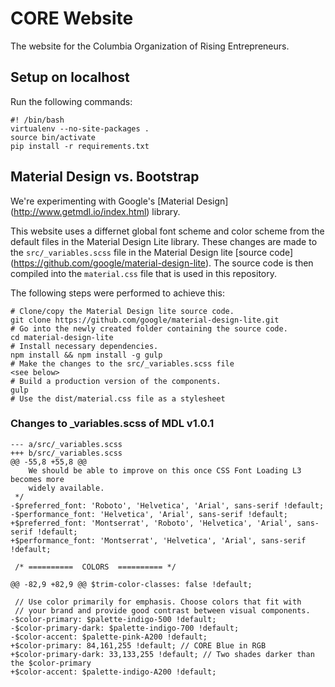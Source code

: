 # CORE Website

The website for the Columbia Organization of Rising Entrepreneurs.

## Setup on localhost

Run the following commands:

```
#! /bin/bash
virtualenv --no-site-packages .
source bin/activate
pip install -r requirements.txt
```

## Material Design vs. Bootstrap

We're experimenting with Google's [Material Design] (http://www.getmdl.io/index.html) library. 

This website uses a differnet global font scheme and color scheme from the default files in the Material Design Lite library. These changes are made to the `src/_variables.scss` file in the Material Design lite [source code] (https://github.com/google/material-design-lite). The source code is then compiled into the `material.css` file that is used in this repository.

The following steps were performed to achieve this:
```
# Clone/copy the Material Design lite source code.
git clone https://github.com/google/material-design-lite.git
# Go into the newly created folder containing the source code.
cd material-design-lite
# Install necessary dependencies.
npm install && npm install -g gulp
# Make the changes to the src/_variables.scss file
<see below>
# Build a production version of the components.
gulp
# Use the dist/material.css file as a stylesheet
```

### Changes to _variables.scss of MDL v1.0.1
```
--- a/src/_variables.scss
+++ b/src/_variables.scss
@@ -55,8 +55,8 @@
    We should be able to improve on this once CSS Font Loading L3 becomes more
    widely available.
 */
-$preferred_font: 'Roboto', 'Helvetica', 'Arial', sans-serif !default;
-$performance_font: 'Helvetica', 'Arial', sans-serif !default;
+$preferred_font: 'Montserrat', 'Roboto', 'Helvetica', 'Arial', sans-serif !default;
+$performance_font: 'Montserrat', 'Helvetica', 'Arial', sans-serif !default;

 /* ==========  COLORS  ========== */

@@ -82,9 +82,9 @@ $trim-color-classes: false !default;

 // Use color primarily for emphasis. Choose colors that fit with
 // your brand and provide good contrast between visual components.
-$color-primary: $palette-indigo-500 !default;
-$color-primary-dark: $palette-indigo-700 !default;
-$color-accent: $palette-pink-A200 !default;
+$color-primary: 84,161,255 !default; // CORE Blue in RGB
+$color-primary-dark: 33,133,255 !default; // Two shades darker than the $color-primary
+$color-accent: $palette-indigo-A200 !default;
```
